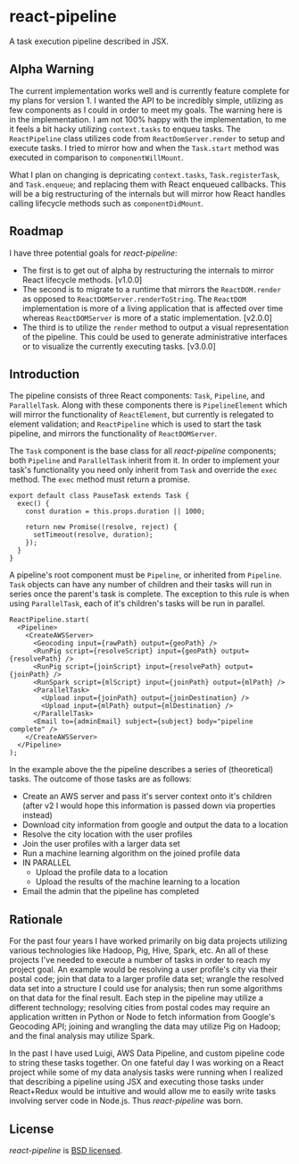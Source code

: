 # react-pipeline

A task execution pipeline described in JSX.

## Alpha Warning

The current implementation works well and is currently feature complete for my
plans for version 1. I wanted the API to be incredibly simple, utilizing as few
components as I could in order to meet my goals. The warning here is in the
implementation. I am not 100% happy with the implementation, to me it feels a
bit hacky utilizing `context.tasks` to enqueu tasks. The `ReactPipeline` class
utilizes code from `ReactDomServer.render` to setup and execute tasks. I tried
to mirror how and when the `Task.start` method was executed in comparison to
`componentWillMount`.

What I plan on changing is depricating `context.tasks`, `Task.registerTask`, and
`Task.enqueue`; and replacing them with React enqueued callbacks. This will be a
big restructuring of the internals but will mirror how React handles calling
lifecycle methods such as `componentDidMount`.

## Roadmap

I have three potential goals for *react-pipeline*:

- The first is to get out of alpha by restructuring the internals to mirror
  React lifecycle methods. [v1.0.0]
- The second is to migrate to a runtime that mirrors the `ReactDOM.render` as
  opposed to `ReactDOMServer.renderToString`. The `ReactDOM` implementation is
  more of a living application that is affected over time whereas
  `ReactDOMServer` is more of a static implementation. [v2.0.0]
- The third is to utilize the `render` method to output a visual representation
  of the pipeline. This could be used to generate administrative interfaces or
  to visualize the currently executing tasks. [v3.0.0]

## Introduction

The pipeline consists of three React components: `Task`, `Pipeline`, and 
`ParallelTask`. Along with these components there is `PipelineElement` which
will mirror the functionality of `ReactElement`, but currently is relegated to
element validation; and `ReactPipeline` which is used to start the task
pipeline, and mirrors the functionality of `ReactDOMServer`.

The `Task` component is the base class for all *react-pipeline* components; both
`Pipeline` and `ParallelTask` inherit from it. In order to implement your task's
functionality you need only inherit from `Task` and override the `exec` method.
The `exec` method must return a promise.

```
export default class PauseTask extends Task {
  exec() {
    const duration = this.props.duration || 1000;

    return new Promise((resolve, reject) {
      setTimeout(resolve, duration);
    });
  }
}
```

A pipeline's root component must be `Pipeline`, or inherited from `Pipeline`.
`Task` objects can have any number of children and their tasks will run in
series once the parent's task is complete. The exception to this rule is when
using `ParallelTask`, each of it's children's tasks will be run in parallel.

```
ReactPipeline.start(
  <Pipeline>
    <CreateAWSServer>
      <Geocoding input={rawPath} output={geoPath} />
      <RunPig script={resolveScript} input={geoPath} output={resolvePath} />
      <RunPig script={joinScript} input={resolvePath} output={joinPath} />
      <RunSpark script={mlScript} input={joinPath} output={mlPath} />
      <ParallelTask>
        <Upload input={joinPath} output={joinDestination} />
        <Upload input={mlPath} output={mlDestination} />
      </ParallelTask>
      <Email to={adminEmail} subject={subject} body="pipeline complete" />
    </CreateAWSServer>
  </Pipeline>
);
```

In the example above the the pipeline describes a series of (theoretical) tasks.
The outcome of those tasks are as follows:

- Create an AWS server and pass it's server context onto it's children (after v2
  I would hope this information is passed down via properties instead)
- Download city information from google and output the data to a location
- Resolve the city location with the user profiles
- Join the user profiles with a larger data set
- Run a machine learning algorithm on the joined profile data
- IN PARALLEL
  - Upload the profile data to a location
  - Upload the results of the machine learning to a location
- Email the admin that the pipeline has completed

## Rationale

For the past four years I have worked primarily on big data projects utilizing
various technologies like Hadoop, Pig, Hive, Spark, etc. An all of these
projects I've needed to execute a number of tasks in order to reach my project
goal. An example would be resolving a user profile's city via their postal code;
join that data to a larger profile data set; wrangle the resolved data set into
a structure I could use for analysis; then run some algorithms on that data for
the final result. Each step in the pipeline may utilize a different technology;
resolving cities from postal codes may require an application written in Python
or Node to fetch information from Google's Geocoding API; joining and wrangling
the data may utilize Pig on Hadoop; and the final analysis may utilize Spark.

In the past I have used Luigi, AWS Data Pipeline, and custom pipeline code to
string these tasks together. On one fateful day I was working on a React
project while some of my data analysis tasks were running when I realized that
describing a pipeline using JSX and executing those tasks under React+Redux
would be intuitive and would allow me to easily write tasks involving server
code in Node.js. Thus *react-pipeline* was born.

## License

*react-pipeline* is [BSD licensed](./LICENSE).

